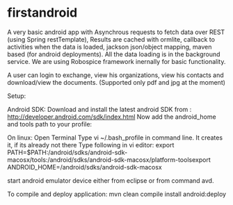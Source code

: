 firstandroid
============

A very basic android app with  Asynchrous requests to fetch data over REST (using Spring restTemplate), Results are cached with ormlite, callback to activities when the data is loaded, jackson json/object mapping, maven based (for android deployments). All the data loading is in the background service.
We are using Robospice framework inernally for basic functionality.

A user can login to exchange, view his organizations, view his contacts and download/view the documents. (Supported only pdf and jpg at the moment)


Setup:

Android SDK:
Download and install the latest android SDK from : http://developer.android.com/sdk/index.html Now add the android_home and tools path to your profile: 

On linux:
Open Terminal
Type vi ~/.bash_profile in command line. It creates it, if its already not there
Type following in vi editor:
export PATH=$PATH:<PATH-TO-SDK>/android/sdks/android-sdk-macosx/tools:<PATH-TO-SDK>/android/sdks/android-sdk-macosx/platform-toolsexport ANDROID_HOME=<PATH-TO-SDK>/android/sdks/android-sdk-macosx

start android emulator device either from eclipse or from command avd.

To compile and deploy application:
mvn clean compile install android:deploy

